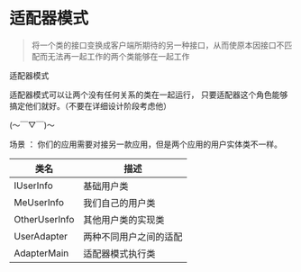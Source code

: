 # 适配器模式

>  将一个类的接口变换成客户端所期待的另一种接口，从而使原本因接口不匹配而无法再一起工作的两个类能够在一起工作

适配器模式

适配器模式可以让两个没有任何关系的类在一起运行， 只要适配器这个角色能够搞定他们就好。（不要在详细设计阶段考虑他）

(～￣▽￣)～



场景 ：  你们的应用需要对接另一款应用，但是两个应用的用户实体类不一样。



| 类名            | 描述          |
| ------------- | ----------- |
| IUserInfo     | 基础用户类       |
| MeUserInfo    | 我们自己的用户类    |
| OtherUserInfo | 其他用户类的实现类   |
| UserAdapter   | 两种不同用户之间的适配 |
| AdapterMain   | 适配器模式执行类    |





